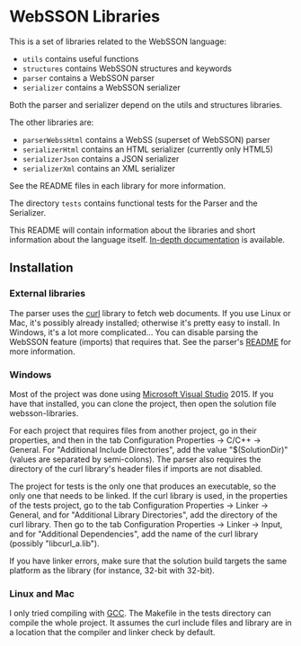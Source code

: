 # WebSSON Libraries

This is a set of libraries related to the WebSSON language:

- `utils` contains useful functions
- `structures` contains WebSSON structures and keywords
- `parser` contains a WebSSON parser
- `serializer` contains a WebSSON serializer

Both the parser and serializer depend on the utils and structures libraries.

The other libraries are:

- `parserWebssHtml` contains a WebSS (superset of WebSSON) parser
- `serializerHtml` contains an HTML serializer (currently only HTML5)
- `serializerJson` contains a JSON serializer
- `serializerXml` contains an XML serializer

See the README files in each library for more information.

The directory `tests` contains functional tests for the Parser and the
Serializer.

This README will contain information about the libraries and short information
about the language itself.
[In-depth documentation](https://pat-laugh.ca/websson-doc/) is available.

## Installation

### External libraries

The parser uses the [curl](https://curl.haxx.se/) library to fetch web
documents. If you use Linux or Mac, it's possibly already installed; otherwise
it's pretty easy to install. In Windows, it's a lot more complicated... You can
disable parsing the WebSSON feature (imports) that requires that. See the parser's
[README](https://github.com/pat-laugh/websson-libraries/tree/master/parser#imports)
for more information.

### Windows

Most of the project was done using [Microsoft Visual
Studio](https://www.visualstudio.com/) 2015. If you have that installed, you can
clone the project, then open the solution file websson-libraries.

For each project that requires files from another project, go in their
properties, and then in the tab Configuration Properties -> C/C++ -> General.
For "Additional Include Directories", add the value "$(SolutionDir)" (values are
separated by semi-colons). The parser also requires the directory of the curl
library's header files if imports are not disabled.

The project for tests is the only one that produces an executable, so the only
one that needs to be linked. If the curl library is used, in the properties of
the tests project, go to the tab Configuration Properties -> Linker -> General,
and for "Additional Library Directories", add the directory of the curl library.
Then go to the tab Configuration Properties -> Linker -> Input, and for
"Additional Dependencies", add the name of the curl library (possibly "libcurl_a.lib").

If you have linker errors, make sure that the solution build targets the same
platform as the library (for instance, 32-bit with 32-bit).

### Linux and Mac

I only tried compiling with [GCC](https://gcc.gnu.org/). The Makefile in the
tests directory can compile the whole project. It assumes the curl include files
and library are in a location that the compiler and linker check by default.